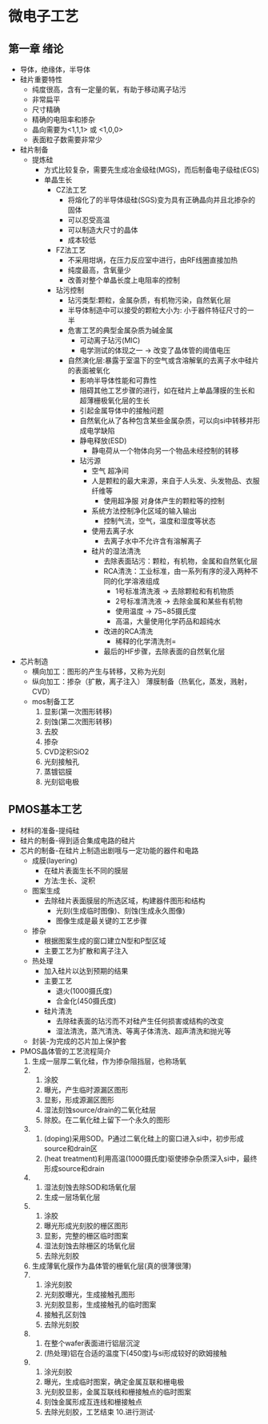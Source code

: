 # 微电子工艺
## 第一章 绪论
- 导体，绝缘体，半导体
- 硅片重要特性
  - 纯度很高，含有一定量的氧，有助于移动离子玷污
  - 非常扁平
  - 尺寸精确
  - 精确的电阻率和掺杂
  - 晶向需要为<1,1,1> 或 <1,0,0>
  - 表面粒子数需要非常少
- 硅片制备
  - 提炼硅  
    - 方式比较复杂，需要先生成冶金级硅(MGS)，而后制备电子级硅(EGS)
    - 单晶生长 
      - CZ法工艺
        - 将熔化了的半导体级硅(SGS)变为具有正确晶向并且北掺杂的固体
        - 可以忍受高温
        - 可以制造大尺寸的晶体 
        - 成本较低
      - FZ法工艺
        - 不采用坩埚，在压力反应室中进行，由RF线圈直接加热
        - 纯度最高，含氧量少
        - 改善对整个单晶长度上电阻率的控制
      - 玷污控制
        - 玷污类型:颗粒，金属杂质，有机物污染，自然氧化层
        - 半导体制造中可以接受的颗粒大小为: 小于器件特征尺寸的一半
        - 危害工艺的典型金属杂质为碱金属
          - 可动离子玷污(MIC)
          - 电学测试的体现之一 -> 改变了晶体管的阈值电压
        - 自然演化层:暴露于室温下的空气或含溶解氧的去离子水中硅片的表面被氧化
          - 影响半导体性能和可靠性
          - 阻碍其他工艺步骤的进行，如在硅片上单晶薄膜的生长和超薄栅极氧化层的生长
          - 引起金属导体中的接触问题
          - 自然氧化从了各种包含某些金属杂质，可以向si中转移并形成电学缺陷
          - 静电释放(ESD)
            - 静电荷从一个物体向另一个物品未经控制的转移
          - 玷污源 
            - 空气 超净间
            - 人是颗粒的最大来源，来自于人头发、头发物品、衣服纤维等
              - 使用超净服 对身体产生的颗粒等的控制
            - 系统方法控制净化区域的输入输出
              - 控制气流，空气，温度和湿度等状态
            - 使用去离子水
              - 去离子水中不允许含有溶解离子
            - 硅片的湿法清洗 
              - 去除表面玷污：颗粒，有机物，金属和自然氧化层
              - RCA清洗：工业标准，由一系列有序的浸入两种不同的化学溶液组成
                - 1号标准清洗液 -> 去除颗粒和有机物质
                - 2号标准清洗液 -> 去除金属和某些有机物
                - 使用温度  ->  75~85摄氏度
                - 高温，大量使用化学药品和超纯水
              - 改进的RCA清洗 
                - 稀释的化学清洗剂= 
              - 最后的HF步骤，去除表面的自然氧化层
- 芯片制造
  - 横向加工：图形的产生与转移，又称为光刻
  - 纵向加工：掺杂（扩散，离子注入） 薄膜制备（热氧化，蒸发，溅射，CVD）
  - mos制备工艺
    1. 显影(第一次图形转移)
    2. 刻蚀(第二次图形转移)
    3. 去胶
    4. 掺杂
    5. CVD淀积SiO2
    6. 光刻接触孔
    7. 蒸镀铝膜
    8. 光刻铝电极
## PMOS基本工艺
- 材料的准备-提纯硅
- 硅片的制备-得到适合集成电路的硅片
- 芯片的制备-在硅片上制造出剧哦与一定功能的器件和电路
  - 成膜(layering)
    - 在硅片表面生长不同的膜层
    - 方法:生长、淀积
  - 图案生成
    - 去除硅片表面膜层的所选区域，构建器件图形和结构
      - 光刻(生成临时图像)、刻蚀(生成永久图像)
      - 图像生成是最关键的工艺步骤
  - 掺杂
    - 根据图案生成的窗口建立N型和P型区域
    - 主要工艺为扩散和离子注入
  - 热处理
    - 加入硅片以达到预期的结果
    - 主要工艺
      - 退火(1000摄氏度)
      - 合金化(450摄氏度)
    - 硅片清洗
      - 去除硅表面的玷污而不对硅产生任何损害或结构的改变
      - 湿法清洗，蒸汽清洗、等离子体清洗、超声清洗和抛光等
  - 封装-为完成的芯片加上保护套
- PMOS晶体管的工艺流程简介
  1. 生成一层厚二氧化硅，作为掺杂阻挡层，也称场氧
  2. 1. 涂胶
     2. 曝光，产生临时源漏区图形
     3. 显影，形成源漏区图形
     4. 湿法刻蚀source/drain的二氧化硅层
     5. 除胶。在二氧化硅上留下一个永久的图形
  3. 1. (doping)采用SOD。P通过二氧化硅上的窗口进入si中，初步形成source和drain区
     2. (heat treatment)利用高温(1000摄氏度)驱使掺杂杂质深入si中，最终形成source和drain
  4. 1. 湿法刻蚀去除SOD和场氧化层
     2. 生成一层场氧化层
  5. 1. 涂胶
     2. 曝光形成光刻胶的栅区图形
     3. 显影，完整的栅区临时图案
     4. 湿法刻蚀去除栅区的场氧化层
     5. 去除光刻胶
  6. 生成薄氧化膜作为晶体管的栅氧化层(真的很薄很薄)
  7. 1. 涂光刻胶
     2. 光刻胶曝光，生成接触孔图形
     3. 光刻胶显影，生成接触孔的临时图案
     4. 接触孔区刻蚀
     5. 去除光刻胶
  8. 1. 在整个wafer表面进行铝层沉淀
     2. (热处理)铝在合适的温度下(450度)与si形成较好的欧姆接触
  9. 1. 涂光刻胶
     2. 曝光，生成临时图案，确定金属互联和栅电极
     3. 光刻胶显影，金属互联线和栅接触点的临时图案
     4. 刻蚀金属形成互连线和栅接触点
     5. 去除光刻胶，工艺结束
  10.进行测试·                     